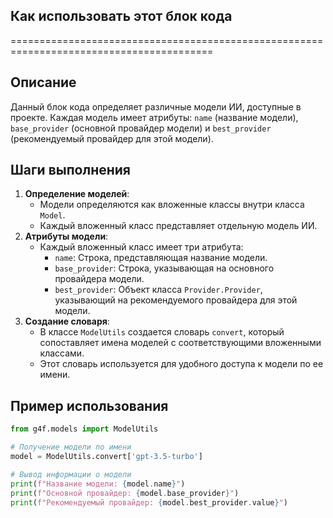 ## Как использовать этот блок кода
=========================================================================================

Описание
-------------------------
Данный блок кода определяет различные модели ИИ, доступные в проекте. Каждая модель имеет атрибуты: `name` (название модели), `base_provider` (основной провайдер модели) и `best_provider` (рекомендуемый провайдер для этой модели).

Шаги выполнения
-------------------------
1. **Определение моделей**:
    - Модели определяются как вложенные классы внутри класса `Model`.
    - Каждый вложенный класс представляет отдельную модель ИИ.
2. **Атрибуты модели**:
    - Каждый вложенный класс имеет три атрибута:
        - `name`: Строка, представляющая название модели.
        - `base_provider`: Строка, указывающая на основного провайдера модели.
        - `best_provider`: Объект класса `Provider.Provider`, указывающий на рекомендуемого провайдера для этой модели.
3. **Создание словаря**:
    - В классе `ModelUtils` создается словарь `convert`, который сопоставляет имена моделей с соответствующими вложенными классами.
    - Этот словарь используется для удобного доступа к модели по ее имени.

Пример использования
-------------------------

```python
from g4f.models import ModelUtils

# Получение модели по имени
model = ModelUtils.convert['gpt-3.5-turbo']

# Вывод информации о модели
print(f"Название модели: {model.name}")
print(f"Основной провайдер: {model.base_provider}")
print(f"Рекомендуемый провайдер: {model.best_provider.value}")
```